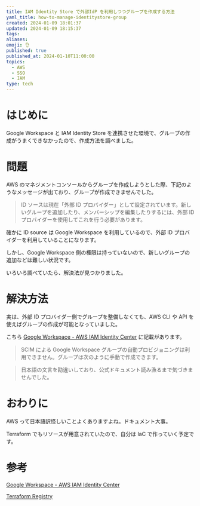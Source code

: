 ```yaml
---
title: IAM Identity Store で外部IdP を利用しつつグループを作成する方法
yaml_title: how-to-manage-identitystore-group
created: 2024-01-09 18:01:37
updated: 2024-01-09 18:15:37
tags: 
aliases: 
emoji: 👌
published: true
published_at: 2024-01-10T11:00:00
topics:
  - AWS
  - SSO
  - IAM
type: tech
---
```

# はじめに

Google Workspace と IAM Identity Store を連携させた環境で、グループの作成がうまくできなかったので、作成方法を調べました。

# 問題

AWS のマネジメントコンソールからグループを作成しようとした際、下記のようなメッセージが出ており、グループが作成できませんでした。

> ID ソースは現在「外部 ID プロバイダー」として設定されています。新しいグループを追加したり、メンバーシップを編集したりするには、外部 ID プロバイダーを使用してこれを行う必要があります。

確かに ID source は Google Workspace を利用しているので、外部 ID プロバイダーを利用していることになります。

しかし、Google Workspace 側の権限は持っていないので、新しいグループの追加などは難しい状況です。

いろいろ調べていたら、解決法が見つかりました。

# 解決方法

実は、外部 ID プロバイダー側でグループを整備しなくても、AWS CLI や API を使えばグループの作成が可能となっていました。

こちら [Google Workspace - AWS IAM Identity Center](https://docs.aws.amazon.com/ja_jp/singlesignon/latest/userguide/google-idp.html) に記載があります。

> SCIM による Google Workspace グループの自動プロビジョニングは利用できません。グループは次のように手動で作成できます。

> 日本語の文言を勘違いしており、公式ドキュメント読み漁るまで気づきませんでした。

# おわりに

AWS って日本語訳怪しいことよくありますよね。ドキュメント大事。

Terraform でもリソースが用意されていたので、自分は IaC で作っていく予定です。

# 参考

[Google Workspace - AWS IAM Identity Center](https://docs.aws.amazon.com/ja_jp/singlesignon/latest/userguide/google-idp.html)

[Terraform Registry](https://registry.terraform.io/providers/hashicorp/aws/latest/docs/resources/identitystore_group)
